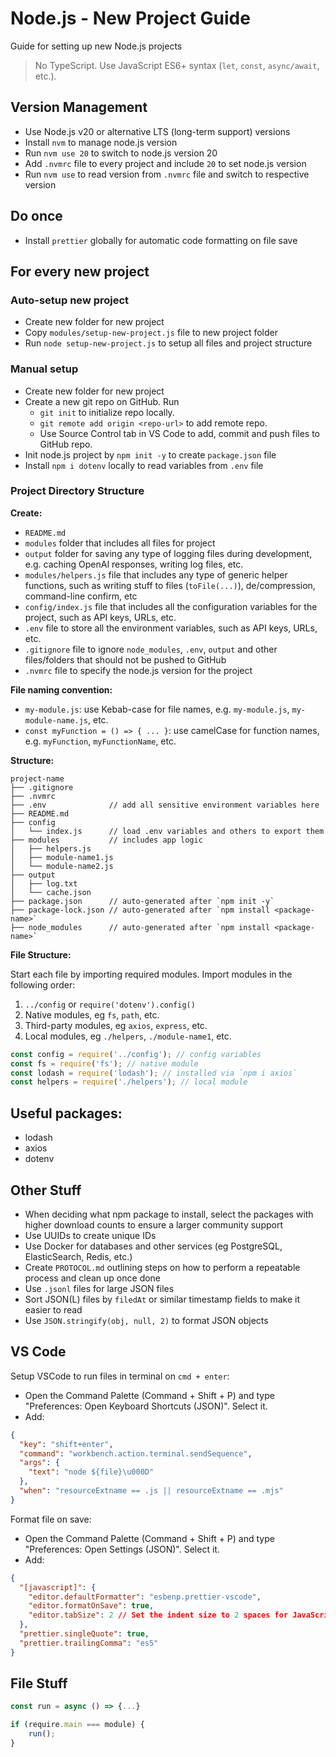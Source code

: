 # Node.js - New Project Guide

Guide for setting up new Node.js projects

> No TypeScript.
> Use JavaScript ES6+ syntax (`let`, `const`, `async/await`, etc.).

## Version Management

- Use Node.js v20 or alternative LTS (long-term support) versions
- Install `nvm` to manage node.js version
- Run `nvm use 20` to switch to node.js version 20
- Add `.nvmrc` file to every project and include `20` to set node.js version
- Run `nvm use` to read version from `.nvmrc` file and switch to respective version

## Do once

- Install `prettier` globally for automatic code formatting on file save

## For every new project

### Auto-setup new project

- Create new folder for new project
- Copy `modules/setup-new-project.js` file to new project folder
- Run `node setup-new-project.js` to setup all files and project structure

### Manual setup

- Create new folder for new project
- Create a new git repo on GitHub. Run
  - `git init` to initialize repo locally.
  - `git remote add origin <repo-url>` to add remote repo.
  - Use Source Control tab in VS Code to add, commit and push files to GitHub repo.
- Init node.js project by `npm init -y` to create `package.json` file
- Install `npm i dotenv` locally to read variables from `.env` file

### Project Directory Structure

**Create:**

- `README.md`
- `modules` folder that includes all files for project
- `output` folder for saving any type of logging files during development, e.g. caching OpenAI responses, writing log files, etc.
- `modules/helpers.js` file that includes any type of generic helper functions, such as writing stuff to files (`toFile(...)`), de/compression, command-line confirm, etc
- `config/index.js` file that includes all the configuration variables for the project, such as API keys, URLs, etc.
- `.env` file to store all the environment variables, such as API keys, URLs, etc.
- `.gitignore` file to ignore `node_modules`, `.env`, `output` and other files/folders that should not be pushed to GitHub
- `.nvmrc` file to specify the node.js version for the project

**File naming convention:**

- `my-module.js`: use Kebab-case for file names, e.g. `my-module.js`, `my-module-name.js`, etc.
- `const myFunction = () => { ... }`: use camelCase for function names, e.g. `myFunction`, `myFunctionName`, etc.

**Structure:**

```
project-name
├── .gitignore
├── .nvmrc
├── .env              // add all sensitive environment variables here
├── README.md
├── config
│   └── index.js      // load .env variables and others to export them
├── modules           // includes app logic
│   ├── helpers.js
│   ├── module-name1.js
│   └── module-name2.js
├── output
│   ├── log.txt
│   └── cache.json
├── package.json      // auto-generated after `npm init -y`
├── package-lock.json // auto-generated after `npm install <package-name>`
├── node_modules      // auto-generated after `npm install <package-name>`
```

**File Structure:**

Start each file by importing required modules. Import modules in the following order:

1. `../config` or `require('dotenv').config()`
2. Native modules, eg `fs`, `path`, etc.
3. Third-party modules, eg `axios`, `express`, etc.
4. Local modules, eg `./helpers`, `./module-name1`, etc.

```js
const config = require('../config'); // config variables
const fs = require('fs'); // native module
const lodash = require('lodash'); // installed via `npm i axios`
const helpers = require('./helpers'); // local module
```

## Useful packages:

- lodash
- axios
- dotenv

## Other Stuff

- When deciding what npm package to install, select the packages with higher download counts to ensure a larger community support
- Use UUIDs to create unique IDs
- Use Docker for databases and other services (eg PostgreSQL, ElasticSearch, Redis, etc.)
- Create `PROTOCOL.md` outlining steps on how to perform a repeatable process and clean up once done
- Use `.jsonl` files for large JSON files
- Sort JSON(L) files by `filedAt` or similar timestamp fields to make it easier to read
- Use `JSON.stringify(obj, null, 2)` to format JSON objects

## VS Code

Setup VSCode to run files in terminal on `cmd + enter`:

- Open the Command Palette (Command + Shift + P) and type "Preferences: Open Keyboard Shortcuts (JSON)". Select it.
- Add:

```json
{
  "key": "shift+enter",
  "command": "workbench.action.terminal.sendSequence",
  "args": {
    "text": "node ${file}\u000D"
  },
  "when": "resourceExtname == .js || resourceExtname == .mjs"
}
```

Format file on save:

- Open the Command Palette (Command + Shift + P) and type "Preferences: Open Settings (JSON)". Select it.
- Add:

```json
{
  "[javascript]": {
    "editor.defaultFormatter": "esbenp.prettier-vscode",
    "editor.formatOnSave": true,
    "editor.tabSize": 2 // Set the indent size to 2 spaces for JavaScript
  },
  "prettier.singleQuote": true,
  "prettier.trailingComma": "es5"
}
```

## File Stuff

```js
const run = async () => {...}

if (require.main === module) {
    run();
}
```
